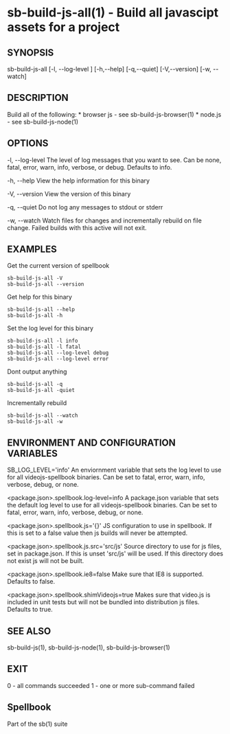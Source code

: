 # sb-build-js-all(1) - Build all javascipt assets for a project

## SYNOPSIS

  sb-build-js-all [-l, --log-level <level>] [-h,--help] [-q,--quiet] [-V,--version]
                  [-w, --watch]

## DESCRIPTION

  Build all of the following:
    * browser js - see sb-build-js-browser(1)
    * node.js - see sb-build-js-node(1)

## OPTIONS

  -l, --log-level <level>
    The level of log messages that you want to see. Can be none, fatal, error,
    warn, info, verbose, or debug. Defaults to info.

  -h, --help
    View the help information for this binary

  -V, --version
    View the version of this binary

  -q, --quiet
    Do not log any messages to stdout or stderr

  -w, --watch
    Watch files for changes and incrementally rebuild on file change.
    Failed builds with this active will not exit.

## EXAMPLES

  Get the current version of spellbook

    sb-build-js-all -V
    sb-build-js-all --version

  Get help for this binary

    sb-build-js-all --help
    sb-build-js-all -h

  Set the log level for this binary

    sb-build-js-all -l info
    sb-build-js-all -l fatal
    sb-build-js-all --log-level debug
    sb-build-js-all --log-level error

  Dont output anything

    sb-build-js-all -q
    sb-build-js-all -quiet

  Incrementally rebuild

    sb-build-js-all --watch
    sb-build-js-all -w

## ENVIRONMENT AND CONFIGURATION VARIABLES

  SB_LOG_LEVEL='info'
    An enviornment variable that sets the log level to use for all videojs-spellbook
    binaries. Can be set to fatal, error, warn, info, verbose, debug, or none.

  <package.json>.spellbook.log-level=info
    A package.json variable that sets the default log level to use for all videojs-spellbook
    binaries. Can be set to fatal, error, warn, info, verbose, debug, or none.

  <package.json>.spellbook.js='{}'
    JS configuration to use in spellbook. If this is set to a false value
    then js builds will never be attempted.

  <package.json>.spellbook.js.src='src/js'
    Source directory to use for js files, set in package.json. If this is unset
    'src/js' will be used. If this directory does not exist js will not be built.

  <package.json>.spellbook.ie8=false
    Make sure that IE8 is supported. Defaults to false.

  <package.json>.spellbook.shimVideojs=true
    Makes sure that video.js is included in unit tests but will not be bundled into
    distribution js files. Defaults to true.

## SEE ALSO

  sb-build-js(1), sb-build-js-node(1), sb-build-js-browser(1)

## EXIT

  0 - all commands succeeded
  1 - one or more sub-command failed

## Spellbook

  Part of the sb(1) suite
